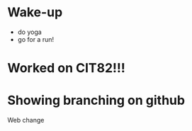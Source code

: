 # Wake-up
- do yoga
- go for a run!  


# Worked on CIT82!!!
# Showing branching on github

Web change
